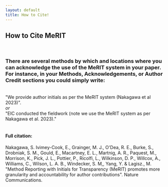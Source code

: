 ```yaml
---
layout: default
title: How to Cite!
---
```


<h2>How to Cite MeRIT</h2>
<br>
<h3><b>There are several methods by which and locations where you can acknowledge the use of the MeRIT system in your paper. For instance, in your Methods, Acknowledgements, or Author Credit sections you could simply write:</b></h3>
<br>
"We provide author initials as per the MeRIT system (Nakagawa et al 2023)". <br>
<i>or</i> <br>
"EIC conducted the fieldwork (note we use the MeRIT system as per Nakagawa et al. 2023)."

<br>
<br>
<h4>Full citation:</h4>

Nakagawa, S. Ivimey-Cook, E., Grainger, M. J., O'Dea, R. E., Burke, S., Drobniak, S. M., Gould, E., Macartney, E. L., Martnig, A. R., Paquest, M., Morrison, K., Pick, J. L., Pottier, P., Ricolfi, L., Wilkinson, D. P., Willcox, A., Williams, C., Wilson, L. A. B., Windecker, S. M,, Yang, Y. &  Lagisz., M. "Method Reporting with Initials for Transparency (MeRIT) promotes more granularity and accountability for author contributions". Nature Communications.

